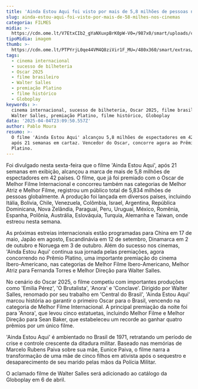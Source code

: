 ```yaml
---
title: 'Ainda Estou Aqui foi visto por mais de 5,8 milhões de pessoas nos cinemas'
slug: ainda-estou-aqui-foi-visto-por-mais-de-58-milhes-nos-cinemas
categoria: FILMES
midia: >-
  https://cdn.ome.lt/V7EtxCIb2_gYaNXuxpBrK0pW-V0=/987x0/smart/uploads/conteudo/fotos/Design_sem_nome_-_2025-04-04T200236.350.png
tipoMidia: imagem
thumb: >-
  https://cdn.ome.lt/PTPYrjL0qe44VM4Q8ziVir1F_MU=/480x360/smart/extras/conteudos/Design_sem_nome_-_2025-04-04T200236.350.png
tags:
  - cinema internacional
  - sucesso de bilheteria
  - Oscar 2025
  - filme brasileiro
  - Walter Salles
  - premiação Platino
  - filme histórico
  - Globoplay
keywords: >-
  cinema internacional, sucesso de bilheteria, Oscar 2025, filme brasileiro,
  Walter Salles, premiação Platino, filme histórico, Globoplay
data: '2025-04-04T23:09:50.557Z'
author: Pablo Moura
resumo: >-
  O filme 'Ainda Estou Aqui' alcançou 5,8 milhões de espectadores em 42 países
  após 21 semanas em cartaz. Vencedor do Oscar, concorre agora ao Prêmio
  Platino.
---
```


Foi divulgado nesta sexta-feira que o filme 'Ainda Estou Aqui', após 21 semanas em exibição, alcançou a marca de mais de 5,8 milhões de espectadores em 42 países. O filme, que já foi premiado com o Oscar de Melhor Filme Internacional e concorreu também nas categorias de Melhor Atriz e Melhor Filme, registrou um público total de 5,834 milhões de pessoas globalmente. A produção foi lançada em diversos países, incluindo Itália, Bolívia, Chile, Venezuela, Colômbia, Israel, Argentina, República Dominicana, Nova Zelândia, Paraguai, Peru, Uruguai, México, Romênia, Espanha, Polônia, Austrália, Eslováquia, Turquia, Alemanha e Taiwan, onde estreou nesta semana.

As próximas estreias internacionais estão programadas para China em 17 de maio, Japão em agosto, Escandinávia em 12 de setembro, Dinamarca em 2 de outubro e Noruega em 3 de outubro. Além do sucesso nos cinemas, 'Ainda Estou Aqui' continua sua jornada pelas premiações, agora concorrendo no Prêmio Platino, uma importante premiação do cinema Ibero-Americano, nas categorias de Melhor Filme Ibero-Americano, Melhor Atriz para Fernanda Torres e Melhor Direção para Walter Salles.

No cenário do Oscar 2025, o filme competiu com importantes produções como 'Emilia Pérez', 'O Brutalista', 'Anora' e 'Conclave'. Dirigido por Walter Salles, renomado por seu trabalho em 'Central do Brasil', 'Ainda Estou Aqui' marcou história ao garantir o primeiro Oscar para o Brasil, vencendo na categoria de Melhor Filme Internacional. A principal premiação da noite foi para 'Anora', que levou cinco estatuetas, incluindo Melhor Filme e Melhor Direção para Sean Baker, que estabeleceu um recorde ao ganhar quatro prêmios por um único filme.

'Ainda Estou Aqui' é ambientado no Brasil de 1971, retratando um período de crise e controle crescente da ditadura militar. Baseado nas memórias de Marcelo Rubens Paiva sobre sua mãe, Eunice Paiva, o filme narra a transformação de uma mãe de cinco filhos em ativista após o sequestro e desaparecimento de seu marido pelas mãos da Polícia Militar.

O aclamado filme de Walter Salles será adicionado ao catálogo da Globoplay em 6 de abril.
